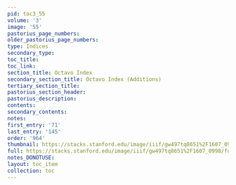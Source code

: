 ```yaml
---
pid: toc3_55
volume: '3'
image: '55'
pastorius_page_numbers: 
older_pastorius_page_numbers: 
type: Indices
secondary_type: 
toc_title: 
toc_link: 
section_title: Octavo Index
secondary_section_title: Octavo Index (Additions)
tertiary_section_title: 
pastorius_section_header: 
pastorius_description: 
contents: 
secondary_contents: 
notes: 
first_entry: '71'
last_entry: '145'
order: '964'
thumbnail: https://stacks.stanford.edu/image/iiif/gw497tq8651%2F1607_0998/full/100,/0/default.jpg
full: https://stacks.stanford.edu/image/iiif/gw497tq8651%2F1607_0998/full/full/0/default.jpg
notes_DONOTUSE: 
layout: toc_item
collection: toc
---
```

